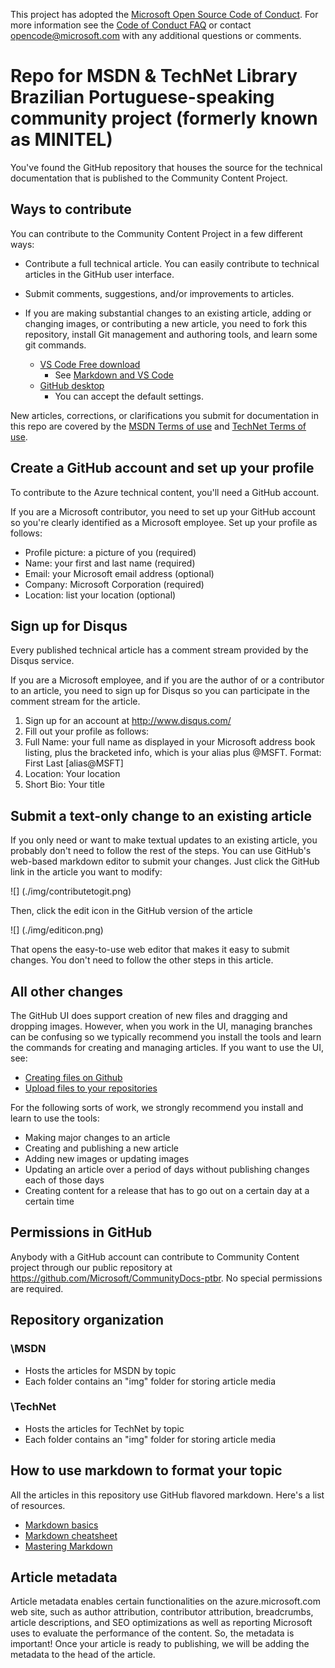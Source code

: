 
This project has adopted the [Microsoft Open Source Code of Conduct](https://opensource.microsoft.com/codeofconduct/). For more information see the [Code of Conduct FAQ](https://opensource.microsoft.com/codeofconduct/faq/) or contact [opencode@microsoft.com](mailto:opencode@microsoft.com) with any additional questions or comments.


# Repo for MSDN & TechNet Library Brazilian Portuguese-speaking community project (formerly known as MINITEL)


You've found the GitHub repository that houses the source for the technical documentation that is published
 to the Community Content Project.
 
## Ways to contribute
You can contribute to the Community Content Project in a few different ways:

- Contribute a full technical article. You can easily contribute to technical articles in the GitHub user interface. 
- Submit comments, suggestions, and/or improvements to articles.
- If you are making substantial changes to an existing article, adding or changing images, 
or contributing a new article, you need to fork this repository, install Git management and authoring tools, and learn some git commands.

    - [VS Code Free download](https://code.visualstudio.com/b?utm_expid=101350005-21.ckupCbvGQMiML5eJsxWmxw.1&utm_referrer=http%3A%2F%2Fwww.bing.com%2Fsearch%3Fq%3Dvisual%2Bstudio%2Bcode%26src%3DIE-SearchBox%26FORM%3DIENTSR)
        - See [Markdown and VS Code](https://code.visualstudio.com/Docs/languages/markdown)
    - [GitHub desktop](https://desktop.github.com/)
        - You can accept the default settings.


New articles, corrections, or clarifications you submit for documentation in this repo are covered by the 
[MSDN Terms of use](https://msdn.microsoft.com/cc3003890) and [TechNet Terms of use](https://technet.microsoft.com/cc3003890). 

## Create a GitHub account and set up your profile


To contribute to the Azure technical content, you'll need a GitHub account.

If you are a Microsoft contributor, you need to set up your GitHub account so you're clearly identified as a Microsoft employee. Set up your profile as follows:
- Profile picture: a picture of you (required)
- Name: your first and last name (required)
- Email: your Microsoft email address (optional)
- Company: Microsoft Corporation (required)
- Location: list your location (optional)

## Sign up for Disqus

Every published technical article has a comment stream provided by the Disqus service.

If you are a Microsoft employee, and if you are the author of or a contributor to an article, you need to sign up for Disqus so you can participate in the comment stream for the article.

1. Sign up for an account at http://www.disqus.com/
2. Fill out your profile as follows:
3. Full Name: your full name as displayed in your Microsoft address book listing, plus the bracketed info, which is your alias plus @MSFT. Format: First Last [alias@MSFT]
4. Location: Your location
5. Short Bio: Your title

## Submit a text-only change to an existing article

If you only need or want to make textual updates to an existing article, you probably don't need to follow the rest of the steps. You can use GitHub's web-based markdown editor to submit your changes. Just click the GitHub link in the article you want to modify:

![] (./img/contributetogit.png)

Then, click the edit icon in the GitHub version of the article

![] (./img/editicon.png)

That opens the easy-to-use web editor that makes it easy to submit changes. You don't need to follow the other steps in this article.

## All other changes

The GitHub UI does support creation of new files and dragging and dropping images. However, when you work in the UI, managing branches can be confusing so we typically recommend you install the tools and learn the commands for creating and managing articles. If you want to use the UI, see:

- [Creating files on Github](https://github.com/blog/1327-creating-files-on-github)
- [Upload files to your repositories](https://github.com/blog/2105-upload-files-to-your-repositories)


For the following sorts of work, we strongly recommend you install and learn to use the tools:
- Making major changes to an article
- Creating and publishing a new article
- Adding new images or updating images
- Updating an article over a period of days without publishing changes each of those days
- Creating content for a release that has to go out on a certain day at a certain time

## Permissions in GitHub

Anybody with a GitHub account can contribute to Community Content project through our public repository at 
https://github.com/Microsoft/CommunityDocs-ptbr. No special permissions are required.



## Repository organization
### \MSDN
- Hosts the articles for MSDN by topic
- Each folder contains an "img" folder for storing article media



### \TechNet
- Hosts the articles for TechNet by topic
- Each folder contains an "img" folder for storing article media

## How to use markdown to format your topic
All the articles in this repository use GitHub flavored markdown. Here's a list of resources.
- [Markdown basics](https://help.github.com/articles/getting-started-with-writing-and-formatting-on-github/)
- [Markdown cheatsheet](https://github.com/adam-p/markdown-here/wiki/Markdown-Cheatsheet)
- [Mastering Markdown](https://guides.github.com/features/mastering-markdown/)


## Article metadata
Article metadata enables certain functionalities on the azure.microsoft.com web site, such as author attribution, contributor attribution, breadcrumbs, article descriptions, and SEO optimizations as well as reporting Microsoft uses to evaluate the performance of the content. So, the metadata is important! Once your article is ready to publishing, we will be adding the metadata to the head of the article.

 

